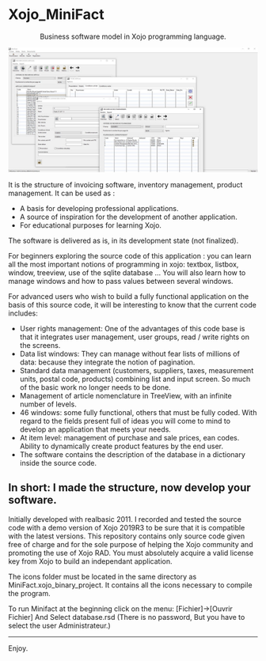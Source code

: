 # Xojo_MiniFact
<p align="center" >Business software model in Xojo programming language. </p>

<p align="center">
  <img src="https://github.com/Fab2bprog/Xojo_MiniFact/raw/master/project%20screenshots/Capture.JPG" width="650" title="Minifact screenshot">
 </p>
 
It is the structure of invoicing software, inventory management, product management. 
It can be used as :
- A basis for developing professional applications.
- A source of inspiration for the development of another application.
- For educational purposes for learning Xojo. 

The software is delivered as is, in its development state (not finalized).

For beginners exploring the source code of this application : you can learn all the most important notions of programming in xojo:
textbox, listbox, window, treeview, use of the sqlite database ... You will also learn how to manage windows and how to pass values between several windows.

For advanced users who wish to build a fully functional application on the basis of this source code, it will be interesting to know that the current code includes:

- User rights management: One of the advantages of this code base is that it integrates user management, user groups, read / write rights on the screens.
- Data list windows: They can manage without fear lists of millions of data: because they integrate the notion of pagination.
- Standard data management (customers, suppliers, taxes, measurement units, postal code, products) combining list and input screen.
So much of the basic work no longer needs to be done.
- Management of article nomenclature in TreeView, with an infinite number of levels.
- 46 windows: some fully functional, others that must be fully coded. With regard to the fields present full of ideas you will come to mind to develop an application that meets your needs.
- At item level: management of purchase and sale prices, ean codes. Ability to dynamically create product features by the end user.
- The software contains the description of the database in a dictionary inside the source code.


In short: I made the structure, now develop your software.
--------------------------------

Initially developed with realbasic 2011. 
I recorded and tested the source code with a demo version of Xojo 2019R3 to be sure that it is compatible with the latest versions. 
This repository contains only source code given free of charge and for the sole purpose of helping the Xojo community and promoting the use of Xojo RAD. You must absolutely acquire a valid license key from Xojo to build an independant application.

The icons folder must be located in the same directory as MiniFact.xojo_binary_project. 
It contains all the icons necessary to compile the program.

To run Minifact at the beginning click on the menu:
[Fichier]->[Ouvrir Fichier]
And Select database.rsd
(There is no password, But you have to select the user Administrateur.)

-------------

Enjoy.

